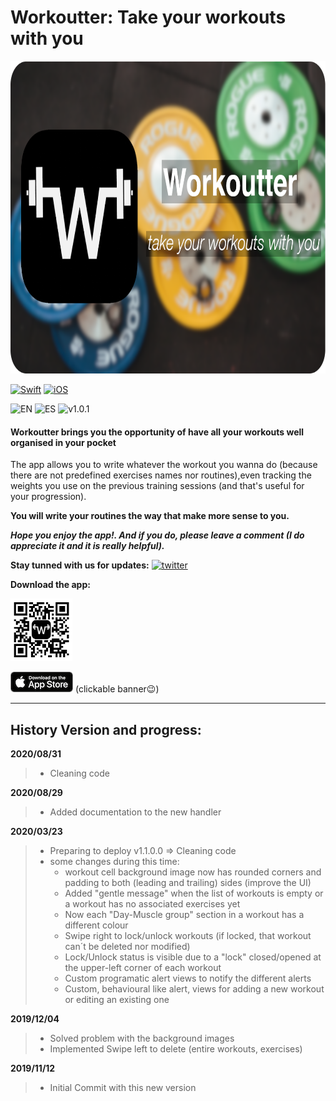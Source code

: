 # Workoutter: Take your workouts with you 

<!-- 
![gif light](/Assets/Gif/iPhoneXR-light.gif)
![gif dark](/Assets/Gif/iPhoneXR-dark.gif)
-->

<p align="center"> <!-- using the assets directory -->
  <img src="/Assets/Workoutter-banner.png" height="500"/>
</p>


[![Swift](https://img.shields.io/badge/Swift-5.0-orange.svg?longCache=true&style=flat&logo=swift)](https://www.swift.org)
[![iOS](https://img.shields.io/badge/iOS-13.0+-lightgrey.svg?longCache=true&?style=plastic&logo=apple)](https://developer.apple.com/ios/)


![EN](https://img.shields.io/badge/Localizable-es-blue.svg?longCache=true&style=flat)
![ES](https://img.shields.io/badge/Localizable-en-blue.svg?longCache=true&style=flat)
![v1.0.1](https://img.shields.io/badge/AppleStore-v1.1.0-brightgreen.svg?longCache=true&style=flat)


#### Workoutter brings you the opportunity of have all your workouts well organised in your pocket

The app allows you to write whatever the workout you wanna do (because there are not predefined exercises names nor routines),even tracking the weights you use on the previous training sessions (and that's useful for your progression).  

**You will write your routines the way that make more sense to you.**



***Hope you enjoy the app!. And if you do, please leave a comment (I do appreciate it and it is really helpful).***


**Stay tunned with us for updates:**
[![twitter](https://img.shields.io/badge/-@AWorkoutterApp-00ACEE.svg?style=social&logo=twitter)](https://twitter.com/WorkoutterA)  

**Download the app:**
<div> 
    <img src="/Assets/QR/workoutter_white.jpg" height="100"/>
  </p>
 </div>
<div>
  <p><a href="https://apple.co/3jRYYDT"><img src="/Assets/AppleStoreBlackEN.png" width="100"></a>
       (clickable banner😉)
  </p>
</div>


--- 

## History Version and progress:
**2020/08/31**
>- Cleaning code


**2020/08/29**
> - Added documentation to the new handler


**2020/03/23**
> - Preparing to deploy v1.1.0.0 => Cleaning code
> - some changes during this time:
>   - workout cell background image now has rounded corners and padding to both (leading and trailing) sides (improve the UI)
>   - Added "gentle message" when the list of workouts is empty or a workout has no associated exercises yet
>   - Now each "Day-Muscle group" section in a workout has a different colour
>   - Swipe right to lock/unlock workouts (if locked, that workout can´t be deleted nor modified)
>   - Lock/Unlock status is visible due to a "lock" closed/opened at the upper-left corner of each workout
>   - Custom programatic alert views to notify the different alerts
>   - Custom, behavioural like alert, views for adding a new workout or editing an existing one

**2019/12/04**
>- Solved problem with the background images
>- Implemented Swipe left to delete (entire workouts, exercises)

**2019/11/12**
>- Initial Commit with this new version

